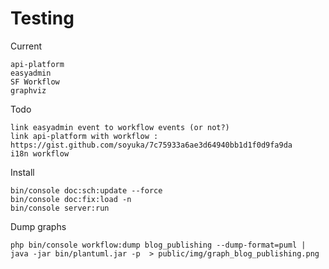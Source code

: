 Testing
=======

Current
````
api-platform
easyadmin
SF Workflow
graphviz
````
Todo

````
link easyadmin event to workflow events (or not?)
link api-platform with workflow : https://gist.github.com/soyuka/7c75933a6ae3d64940bb1d1f0d9fa9da
i18n workflow
````


Install
````
bin/console doc:sch:update --force
bin/console doc:fix:load -n
bin/console server:run
````

Dump graphs

````
php bin/console workflow:dump blog_publishing --dump-format=puml | java -jar bin/plantuml.jar -p  > public/img/graph_blog_publishing.png
````

